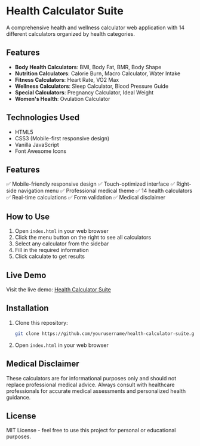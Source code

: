 # Health Calculator Suite

A comprehensive health and wellness calculator web application with 14 different calculators organized by health categories.

## Features

- **Body Health Calculators**: BMI, Body Fat, BMR, Body Shape
- **Nutrition Calculators**: Calorie Burn, Macro Calculator, Water Intake
- **Fitness Calculators**: Heart Rate, VO2 Max
- **Wellness Calculators**: Sleep Calculator, Blood Pressure Guide
- **Special Calculators**: Pregnancy Calculator, Ideal Weight
- **Women's Health**: Ovulation Calculator

## Technologies Used

- HTML5
- CSS3 (Mobile-first responsive design)
- Vanilla JavaScript
- Font Awesome Icons

## Features

✅ Mobile-friendly responsive design
✅ Touch-optimized interface
✅ Right-side navigation menu
✅ Professional medical theme
✅ 14 health calculators
✅ Real-time calculations
✅ Form validation
✅ Medical disclaimer

## How to Use

1. Open `index.html` in your web browser
2. Click the menu button on the right to see all calculators
3. Select any calculator from the sidebar
4. Fill in the required information
5. Click calculate to get results

## Live Demo

Visit the live demo: [Health Calculator Suite](https://yourusername.github.io/health-calculator-suite/)

## Installation

1. Clone this repository:
   ```bash
   git clone https://github.com/yourusername/health-calculator-suite.git
   ```

2. Open `index.html` in your web browser

## Medical Disclaimer

These calculators are for informational purposes only and should not replace professional medical advice. Always consult with healthcare professionals for accurate medical assessments and personalized health guidance.

## License

MIT License - feel free to use this project for personal or educational purposes.